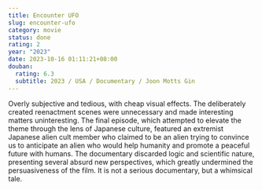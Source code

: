 ```yaml
---
title: Encounter UFO
slug: encounter-ufo
category: movie
status: done
rating: 2
year: "2023"
date: 2023-10-16 01:11:21+08:00
douban:
  rating: 6.3
  subtitle: 2023 / USA / Documentary / Joon Motts Gin
---
```


Overly subjective and tedious, with cheap visual effects. The deliberately created reenactment scenes were unnecessary and made interesting matters uninteresting. The final episode, which attempted to elevate the theme through the lens of Japanese culture, featured an extremist Japanese alien cult member who claimed to be an alien trying to convince us to anticipate an alien who would help humanity and promote a peaceful future with humans. The documentary discarded logic and scientific nature, presenting several absurd new perspectives, which greatly undermined the persuasiveness of the film. It is not a serious documentary, but a whimsical tale.
